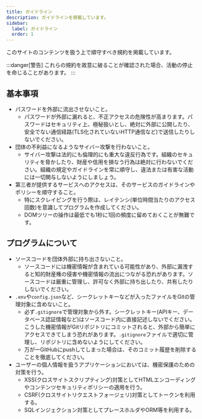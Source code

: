```yaml
---
title: ガイドライン
description: ガイドラインを掲載しています。
sidebar:
  label: ガイドライン
  order: 1
---
```


このサイトのコンテンツを扱う上で順守すべき規約を掲載しています。

:::danger[警告]
これらの規約を故意に破ることが確認された場合、活動の停止を命じることがあります。
:::

## 基本事項

- パスワードを外部に流出させないこと。
  - パスワードが外部に漏れると、不正アクセスの危険性が高まります。パスワードはセキュリティ上、極秘扱いとし、絶対に外部に公開したり、安全でない通信経路(TLS化されていないHTTP通信など)で送信したりしないでください。
- 団体の不利益になるようなサイバー攻撃を行わないこと。
  - サイバー攻撃は法的にも倫理的にも重大な違反行為です。組織のセキュリティを脅かしたり、財産や信用を損なう行為は絶対に行わないでください。組織の規定やガイドラインを常に順守し、違法または有害な活動には一切関与しないようにしましょう。
- 第三者が提供するサービスへのアクセスは、そのサービスのガイドラインやポリシーを順守すること。
  - 特にスクレイピングを行う際は、レイテンシ(単位時間当たりのアクセス回数)を意識してプログラムを作成してください。
  - DOMツリーの操作は最低でも1秒に1回の頻度に留めておくことが無難です。

## プログラムについて

- ソースコードを団体外部に持ち出さないこと。
  - ソースコードには機密情報が含まれている可能性があり、外部に漏洩すると知的財産権の侵害や機密情報の流出につながる恐れがあります。ソースコードは厳重に管理し、許可なく外部に持ち出したり、共有したりしないでください。
- `.env`や`config.json`など、シークレットキーなどが入ったファイルをGitの管理対象に含めないこと。
  - 必ず`.gitignore`で管理対象から外す。シークレットキー(APIキー、データベース認証情報など)はソースコード内に直接記述しないでください。こうした機密情報がGitリポジトリにコミットされると、外部から簡単にアクセスできてしまう恐れがあります。`.gitignore`ファイルで適切に管理し、リポジトリに含めないようにしてください。
  - 万が一GitHubにpushしてしまった場合は、そのコミット履歴を削除することを徹底してください。
- ユーザーの個人情報を扱うアプリケーションにおいては、機密保護のための対策を行う。
  - XSS(クロスサイトスクリプティング)対策としてHTMLエンコーディングやコンテンツセキュリティポリシーの適用を行う。
  - CSRF(クロスサイトリクエストフォージェリ)対策としてトークンを利用する。
  - SQLインジェクション対策としてプレースホルダやORM等を利用する。
